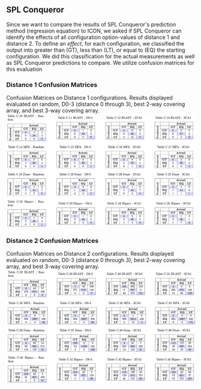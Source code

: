 ## SPL Conqueror

Since we want to compare the results of SPL Conqueror's prediction method (regression equation) to ICON, we asked if SPL Conqueror can identify the effects of all configuration option-values of distance 1 and distance 2.  To define an *effect*, for each configuration, we classified the output into greater than (GT), less than (LT), or equal to (EQ) the starting configuration. We did this classification for the actual measurements as well as SPL Conqueror predictions to compare.  We utilize confusion matrices for this evaluation

### Distance 1 Confusion Matrices
Confusion Matrices on Distance 1 configurations. Results displayed evaluated on random, D0-3 (distance 0 through 3), best 2-way covering array, and best 3-way covering array.
<img src="ConfMatrix_D1.png" width="1200">

### Distance 2 Confusion Matrices
Confusion Matrices on Distance 2 configurations. Results displayed evaluated on random, D0-3 (distance 0 through 3), best 2-way covering array, and best 3-way covering array.
<img src="ConfMatrix_D2.png" width="1200">


